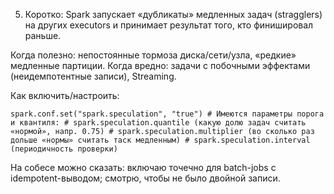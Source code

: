 5. Коротко: Spark запускает «дубликаты» медленных задач (stragglers) на других executors и принимает результат того, кто финишировал раньше.
    

Когда полезно: непостоянные тормоза диска/сети/узла, «редкие» медленные партиции. Когда вредно: задачи с побочными эффектами (неидемпотентные записи), Streaming.

Как включить/настроить:

`spark.conf.set("spark.speculation", "true") # Имеются параметры порога и квантиля: # spark.speculation.quantile (какую долю задач считать «нормой», напр. 0.75) # spark.speculation.multiplier (во сколько раз дольше «нормы» считать таск медленным) # spark.speculation.interval (периодичность проверки)`

На собесе можно сказать: включаю точечно для batch-jobs с idempotent-выводом; смотрю, чтобы не было двойной записи.
